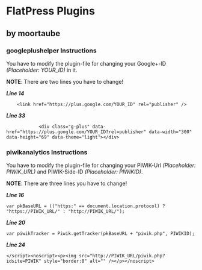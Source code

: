 # FlatPress Plugins #
## by moortaube ##


### googleplushelper Instructions ###
You have to modify the plugin-file for changing your Google+-ID *(Placeholder: YOUR_ID)* in it.

**NOTE**: There are two lines you have to change!

***Line 14***

		<link href="https://plus.google.com/YOUR_ID" rel="publisher" />

***Line 33***

				<div class="g-plus" data-href="https://plus.google.com/YOUR_ID?rel=publisher" data-width="300" data-height="69" data-theme="light"></div>

### piwikanalytics Instructions ###
You have to modify the plugin-file for changing your PIWIK-Url *(Placeholder: PIWIK_URL)* and PIWIK-Side-ID *(Placeholder: PIWIKID)*.

**NOTE**: There are three lines you have to change!


***Line 16***

	var pkBaseURL = (("https:" == document.location.protocol) ? "https://PIWIK_URL/" : "http://PIWIK_URL/");

***Line 20***

	var piwikTracker = Piwik.getTracker(pkBaseURL + "piwik.php", PIWIKID);

***Line 24***

	</script><noscript><p><img src="http://PIWIK_URL/piwik.php?idsite=PIWIK" style="border:0" alt="" /></p></noscript>

